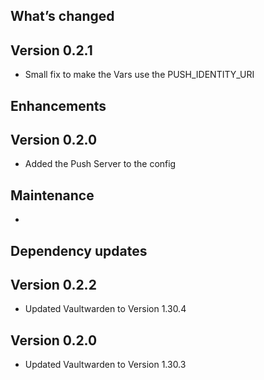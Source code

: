 ## What’s changed

## Version 0.2.1

- Small fix to make the Vars use the PUSH_IDENTITY_URI

## Enhancements

## Version 0.2.0

- Added the Push Server to the config

## Maintenance

-

## Dependency updates

## Version 0.2.2

- Updated Vaultwarden to Version 1.30.4

## Version 0.2.0

- Updated Vaultwarden to Version 1.30.3
